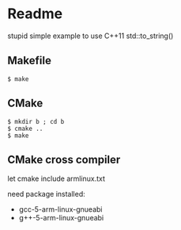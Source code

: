 Readme
======

stupid simple example to use C++11 std::to_string()


Makefile
--------

```
$ make
```

CMake
-----

```
$ mkdir b ; cd b
$ cmake ..
$ make
```


CMake cross compiler
--------------------

let cmake include armlinux.txt

need package installed:
  * gcc-5-arm-linux-gnueabi
  * g++-5-arm-linux-gnueabi
 
